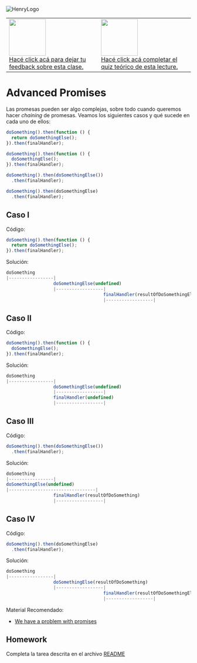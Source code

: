 ![HenryLogo](https://henry-11ty-resources.s3.sa-east-1.amazonaws.com/Assets/logo-henry-white-lg.png)

<table class="hide" width="100%" style='table-layout:fixed;'>
  <tr>
	  <td>
	  	<a href="https://airtable.com/shrBpWkYV4K12PPNZ?prefill_clase=04-AdvancePromises">
			<img src="https://static.thenounproject.com/png/204643-200.png" width="100"/>
			<br>
			Hacé click acá para dejar tu feedback sobre esta clase.
	  	</a>
	  </td>
              <td>
      <a href="https://quiz.soyhenry.com/evaluation/new/60a51b0256b4056ff032d5e1">
        <img src="https://upload.wikimedia.org/wikipedia/commons/thumb/1/1f/HSQuiz.svg/768px-HSQuiz.svg.png" width="100" height="100"/>
        <br>
        Hacé click acá completar el quiz teórico de esta lecture.
      </a>
   </td>
  </tr>
</table>

# Advanced Promises

Las promesas pueden ser algo complejas, sobre todo cuando queremos hacer _chaining_ de promesas. Veamos los siguientes casos y qué sucede en cada uno de ellos:

```javascript
doSomething().then(function () {
  return doSomethingElse();
}).then(finalHandler);

doSomething().then(function () {
  doSomethingElse();
}).then(finalHandler);

doSomething().then(doSomethingElse())
  .then(finalHandler);

doSomething().then(doSomethingElse)
  .then(finalHandler);
```

## Caso I

Código:

```js
doSomething().then(function () {
  return doSomethingElse();
}).then(finalHandler);
```

Solución:

```js
doSomething
|-----------------|
                  doSomethingElse(undefined)
                  |------------------|
                                     finalHandler(resultOfDoSomethingElse)
                                     |------------------|

```

## Caso II

Código:

```js
doSomething().then(function () {
  doSomethingElse();
}).then(finalHandler);
```

Solución:

```js
doSomething
|-----------------|
                  doSomethingElse(undefined)
                  |------------------|
                  finalHandler(undefined)
                  |------------------|

```

## Caso III

Código:

```js
doSomething().then(doSomethingElse())
  .then(finalHandler);
```

Solución:

```js
doSomething
|-----------------|
doSomethingElse(undefined)
|---------------------------------|
                  finalHandler(resultOfDoSomething)
                  |------------------|
```

## Caso IV

Código:

```javascript
doSomething().then(doSomethingElse)
  .then(finalHandler);
```

Solución:

```javascript
doSomething
|-----------------|
                  doSomethingElse(resultOfDoSomething)
                  |------------------|
                                     finalHandler(resultOfDoSomethingElse)
                                     |------------------|
```

Material Recomendado:

- [We have a problem with promises](https://pouchdb.com/2015/05/18/we-have-a-problem-with-promises.html)

## Homework

Completa la tarea descrita en el archivo [README](https://github.com/soyHenry/FT-M3/tree/master/04-AdvancePromises/homework/)
